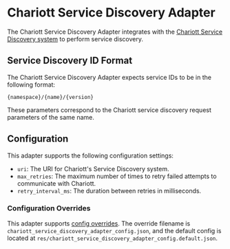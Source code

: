 # Chariott Service Discovery Adapter

The Chariott Service Discovery Adapter integrates with the [Chariott Service Discovery system](https://github.com/eclipse-chariott/chariott/) to perform service discovery.

## Service Discovery ID Format

The Chariott Service Discovery Adapter expects service IDs to be in the following format:

```
{namespace}/{name}/{version}
```

These parameters correspond to the Chariott service discovery request parameters of the same name.

## Configuration

This adapter supports the following configuration settings:

- `uri`: The URI for Chariott's Service Discovery system.
- `max_retries`: The maximum number of times to retry failed attempts to communicate with Chariott.
- `retry_interval_ms`: The duration between retries in milliseconds.

### Configuration Overrides

This adapter supports [config overrides](../../../docs/tutorials/config-overrides.md). The override filename is `chariott_service_discovery_adapter_config.json`, and the default config is located at `res/chariott_service_discovery_adapter_config.default.json`.
